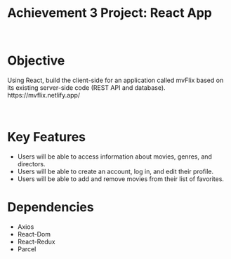 <h1>Achievement 3 Project: React App </h1>
<br>
<h1>Objective</h1>
<p>
Using React, build the client-side for an application called mvFlix based on
its existing server-side code (REST API and database). https://mvflix.netlify.app/
</p>
<br>
<h1>Key Features</h1>
<p>
  <ul>
    <li>Users will be able to access information about movies, genres, and directors.</li>
    <li>Users will be able to create an account, log in, and edit their profile.</li>
    <li>Users will be able to add and remove movies from their list of favorites.</li>
</ul>
</p>
<h1>Dependencies</h1>
<p>
  <ul>
    <li>Axios</li>
    <li>React-Dom</li>
    <li>React-Redux</li>
    <li>Parcel</li>
</ul>
</p>
